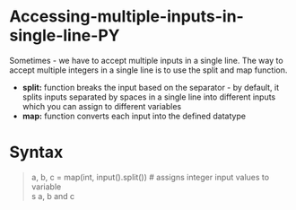 # Accessing-multiple-inputs-in-single-line-PY
Sometimes - we have to accept multiple inputs in a single line.
The way to accept multiple integers in a single line is to use the split and map function.

* **split:** function breaks the input based on the separator - by default, it splits inputs separated by spaces in a single line into different inputs which you can assign to different variables
* **map:** function converts each input into the defined datatype

# Syntax
> a, b, c = map(int, input().split())   # assigns integer input values to variable\
> s a, b and c
